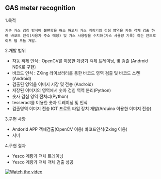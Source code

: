 

**GAS meter recognition**
---------------------

1.목적

	기존 가스 검침 방식에 불편함을 해소 하고자 가스 계량기의 검침 영역을 자동 객체 검출 하여 바코드 인식(사용자 주소 매칭) 및 가스 사용량을 수치화(가스 사용량 기록) 하는 안드로이드 앱 모듈 개발. 

2.개발 범위

 - 자동 객체 인식 : OpenCV를 이용한 계량기 객체 트레이닝, 및 검출 (Android NDK로 구현)
 - 바코드 인식 : ZXing 라이브러리를 통한 바코드 영역 검출 및 바코드 스캔 (Android) 
 - 검출된 영역을 이미지 저장 및 전송 (Android)
 - 저장된 이미지의 영역에서 숫자 검침 역역 분리(Python)
 - 숫자 검침 영역 전처리(Python)
 - tesseract를 이용한 숫자 트레이닝 및 인식
 - 검출영역 이미지 전송 IOT 프로토 타입 장치 개발(Arduino 이용한 이미지 전송)

3.구현 사항
   
 - Andorid APP
      객체검출(OpenCV 이용)
      바코드인식(Zxing 이용) 
 - 서버
	  
	  
4.구현 결과
	
 - Yesco 계량기 객체 트레이닝 
 - Yesco 계량기 객체 객체 검출 성공


[![Watch the video](http://reebot.io:8083/images/gitimage/intro_grs_img.png)](https://youtu.be/5mNENdAQnIQ)
